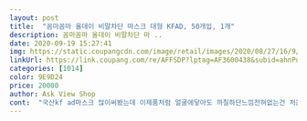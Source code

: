 ```yaml
---
layout: post 
title:  "꼼마꼼마 올데이 비말차단 마스크 대형 KFAD, 50개입, 1개" 
description: 꼼마꼼마 올데이 비말차단 마 ..
date: 2020-09-19 15:27:41 
img: https://static.coupangcdn.com/image/retail/images/2020/08/27/16/9/b2280dcf-649a-4bee-9e1e-a762a1aab715.jpg 
linkUrl: https://link.coupang.com/re/AFFSDP?lptag=AF3600438&subid=ahnPublicAsk&pageKey=2016875277&itemId=3430702175&vendorItemId=71417216213&traceid=V0-113-0f047eb0384e1036 
categories: [1014] 
color: 9E9D24 
price: 20000 
author: Ask View Shop 
cont:  "국산kf ad마스크 많이써봤는데 이제품처럼 얼굴에닿아도 까칠하단느낌전혀없는건 처음입니다ㅜㅜ<br/>그래서 끈?귀에거는밴드쪽에도 화장품이 묻어나네요<br/>그리구 마스크 안감? 그 속에도 엄청보드러워서 피부에 자극이없어요<br/>근데 이거 진짜 넘넘너어어무좋아요 하루종일쓰면 진짜귀가 떨어져나갈거같은데 얘는 귀에 마스크 쓴 느낌도안나요... <br/>.<br/>애기들 팬티기저귀 밴딩같은 느낌이라 넘 편해요ㅎㅎㅎ<br/>글구 저는 좀 두상크기가... <br/>ㅋㅋ있는편이라그런지 약간 작게느껴졌어요<br/>단점도 있어요.<br/> 일단 안경에 최대한 김 안서리게 쓰려면 안경코받침으로 눌러야해요 콧등 부분을 전체적으로 닿게해서 그런지 화장품이 많이 묻어나요.<br/><br/>대형이지만 새부리형이라 일반마스크처럼 볼쪽이 다 가려지지않아요.<br/><br/>리뷰이렇게 길게쓴건첨인데 저는 귀아픈거때문에 진짜ㅜㅠ진진자라진진짜고통스러웠어서 무조건 재구매할거예요ㅠㅠ<br/>상품페이지에 있는대로 코쇠가없어요 전 안경쓰지만 그래도 귀아픈게 더 싫어서 구매했어요.<br/><br/>안경쓰는분들은 김올라오는것도 그렇지만 마스크 그 얇은 끈을 안경다리가 눌러서 고통스러운 기분 아실거예여ㅜㅠ<br/>좋은제품감사합니다! )<br/>코지지대가 없어 안경의 김서림 <br/>혹시 특대형만드실생각은없으신가요ㅎㅎ<br/>" 
---
```

